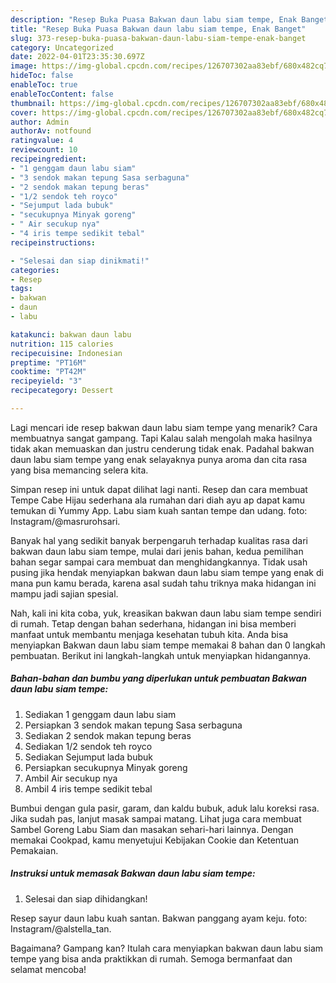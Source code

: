 ```yaml
---
description: "Resep Buka Puasa Bakwan daun labu siam tempe, Enak Banget"
title: "Resep Buka Puasa Bakwan daun labu siam tempe, Enak Banget"
slug: 373-resep-buka-puasa-bakwan-daun-labu-siam-tempe-enak-banget
category: Uncategorized
date: 2022-04-01T23:35:30.697Z
image: https://img-global.cpcdn.com/recipes/126707302aa83ebf/680x482cq70/bakwan-daun-labu-siam-tempe-foto-resep-utama.jpg
hideToc: false
enableToc: true
enableTocContent: false
thumbnail: https://img-global.cpcdn.com/recipes/126707302aa83ebf/680x482cq70/bakwan-daun-labu-siam-tempe-foto-resep-utama.jpg
cover: https://img-global.cpcdn.com/recipes/126707302aa83ebf/680x482cq70/bakwan-daun-labu-siam-tempe-foto-resep-utama.jpg
author: Admin
authorAv: notfound
ratingvalue: 4
reviewcount: 10
recipeingredient:
- "1 genggam daun labu siam"
- "3 sendok makan tepung Sasa serbaguna"
- "2 sendok makan tepung beras"
- "1/2 sendok teh royco"
- "Sejumput lada bubuk"
- "secukupnya Minyak goreng"
- " Air secukup nya"
- "4 iris tempe sedikit tebal"
recipeinstructions:

- "Selesai dan siap dinikmati!"
categories:
- Resep
tags:
- bakwan
- daun
- labu

katakunci: bakwan daun labu 
nutrition: 115 calories
recipecuisine: Indonesian
preptime: "PT16M"
cooktime: "PT42M"
recipeyield: "3"
recipecategory: Dessert

---
```



Lagi mencari ide resep bakwan daun labu siam tempe yang menarik? Cara membuatnya sangat gampang. Tapi Kalau salah mengolah maka hasilnya tidak akan memuaskan dan justru cenderung tidak enak. Padahal bakwan daun labu siam tempe yang enak selayaknya punya aroma dan cita rasa yang bisa memancing selera kita.


Simpan resep ini untuk dapat dilihat lagi nanti. Resep dan cara membuat Tempe Cabe Hijau sederhana ala rumahan dari diah ayu ap dapat kamu temukan di Yummy App. Labu siam kuah santan tempe dan udang. foto: Instagram/@masrurohsari.

Banyak hal yang sedikit banyak berpengaruh terhadap kualitas rasa dari bakwan daun labu siam tempe, mulai dari jenis bahan, kedua pemilihan bahan segar sampai cara membuat dan menghidangkannya. Tidak usah pusing jika hendak menyiapkan bakwan daun labu siam tempe yang enak di mana pun kamu berada, karena asal sudah tahu triknya maka hidangan ini mampu jadi sajian spesial.


Nah, kali ini kita coba, yuk, kreasikan bakwan daun labu siam tempe sendiri di rumah. Tetap dengan bahan sederhana, hidangan ini bisa memberi manfaat untuk membantu menjaga kesehatan tubuh kita. Anda bisa menyiapkan Bakwan daun labu siam tempe memakai 8 bahan dan 0 langkah pembuatan. Berikut ini langkah-langkah untuk menyiapkan hidangannya.

<!--inarticleads1-->

##### Bahan-bahan dan bumbu yang diperlukan untuk pembuatan Bakwan daun labu siam tempe:

1. Sediakan 1 genggam daun labu siam
1. Persiapkan 3 sendok makan tepung Sasa serbaguna
1. Sediakan 2 sendok makan tepung beras
1. Sediakan 1/2 sendok teh royco
1. Sediakan Sejumput lada bubuk
1. Persiapkan secukupnya Minyak goreng
1. Ambil  Air secukup nya
1. Ambil 4 iris tempe sedikit tebal


Bumbui dengan gula pasir, garam, dan kaldu bubuk, aduk lalu koreksi rasa. Jika sudah pas, lanjut masak sampai matang. Lihat juga cara membuat Sambel Goreng Labu Siam dan masakan sehari-hari lainnya. Dengan memakai Cookpad, kamu menyetujui Kebijakan Cookie dan Ketentuan Pemakaian. 

<!--inarticleads2-->

##### Instruksi untuk memasak Bakwan daun labu siam tempe:


1. Selesai dan siap dihidangkan!

Resep sayur daun labu kuah santan. Bakwan panggang ayam keju. foto: Instagram/@alstella_tan. 

Bagaimana? Gampang kan? Itulah cara menyiapkan bakwan daun labu siam tempe yang bisa anda praktikkan di rumah. Semoga bermanfaat dan selamat mencoba!

